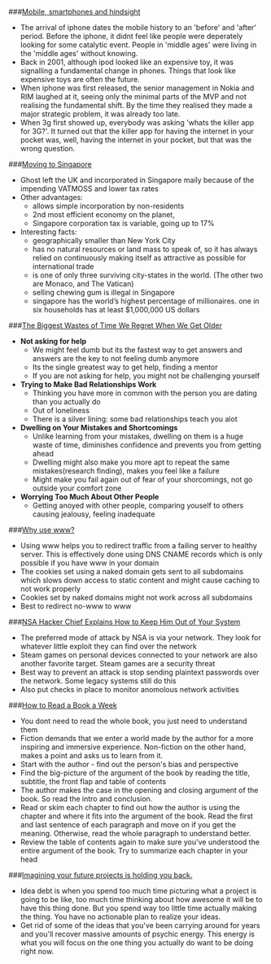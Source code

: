 ###[Mobile, smartphones and hindsight](http://ben-evans.com/benedictevans/2016/2/19/mobile-smartphones-and-hindsight)
- The arrival of iphone dates the mobile history to an 'before' and 'after' period. Before the iphone, it didnt feel like people were deperately looking for some catalytic event. People in 'middle ages' were living in the 'middle ages' without knowing.
- Back in 2001, although ipod looked like an expensive toy, it was signalling a fundamental change in phones. Things that look like expensive toys are often the future.
- When iphone was first released, the senior management in Nokia and RIM laughed at it, seeing only the minimal parts of the MVP and not realising the fundamental shift. By the time they realised they made a major strategic problem, it was already too late.
- When 3g first showed up, everybody was asking 'whats the killer app for 3G?'. It turned out that the killer app for having the internet in your pocket was, well, having the internet in your pocket, but that was the wrong question.

###[Moving to Singapore](https://blog.ghost.org/moving-to-singapore/)
- Ghost left the UK and incorporated in Singapore maily because of the impending VATMOSS and lower tax rates
- Other advantages:
  - allows simple incorporation by non-residents
  - 2nd most efficient economy on the planet,
  - Singapore corporation tax is variable, going up to 17%
- Interesting facts:
  - geographically smaller than New York City
  - has no natural resources or land mass to speak of, so it has always relied on continuously making itself as attractive as possible for international trade
  - is one of only three surviving city-states in the world. (The other two are Monaco, and The Vatican)
  - selling chewing gum is illegal in Singapore
  - singapore has the world’s highest percentage of millionaires. one in six households has at least $1,000,000 US dollars

###[The Biggest Wastes of Time We Regret When We Get Older](http://lifehacker.com/the-biggest-wastes-of-time-we-regret-when-we-get-older-1755526646)
- **Not asking for help**
  - We might feel dumb but its the fastest way to get answers and answers are the key to not feeling dumb anymore
  - Its the single greatest way to get help, finding a mentor
  - If you are not asking for help, you might not be challenging yourself
- **Trying to Make Bad Relationships Work**
  - Thinking you have more in common with the person you are dating than you actually do
  - Out of loneliness
  - There is a silver lining: some bad relationships teach you alot
- **Dwelling on Your Mistakes and Shortcomings**
  - Unlike learning from your mistakes, dwelling on them is a huge waste of time, diminishes confidence and prevents you from getting ahead
  - Dwelling might also make you more apt to repeat the same mistakes(research finding), makes you feel like a failure
  - Might make you fail again out of fear of your shorcomings, not go outside your comfort zone
- **Worrying Too Much About Other People**
  - Getting anoyed with other people, comparing youself to others causing jealousy, feeling inadequate

###[Why use www?](http://www.yes-www.org/why-use-www/)
- Using www helps you to redirect traffic from a failing server to healthy server. This is effectively done using DNS CNAME records which is only possible if you have www in your domain
- The cookies set using a naked domain gets sent to all subdomains which slows down access to static content and might cause caching to not work properly
- Cookies set by naked domains might not work across all subdomains
- Best to redirect no-www to www

###[NSA Hacker Chief Explains How to Keep Him Out of Your System](http://www.wired.com/2016/01/nsa-hacker-chief-explains-how-to-keep-him-out-of-your-system/)
- The preferred mode of attack by NSA is via your network. They look for whatever little exploit they can find over the network
- Steam games on personal devices connected to your network are also another favorite target. Steam games are a security threat
- Best way to prevent an attack is stop sending plaintext passwords over the network. Some legacy systems still do this
- Also put checks in place to monitor anomolous network activities

###[How to Read a Book a Week](https://hbr.org/2016/02/how-to-read-a-book-a-week)
- You dont need to read the whole book, you just need to understand them
- Fiction demands that we enter a world made by the author for a more inspiring and immersive experience. Non-fiction on the other hand, makes a point and asks us to learn from it.
- Start with the author - find out the person's bias and perspective
- Find the big-picture of the argument of the book by reading the title, subtitle, the front flap and table of contents
- The author makes the case in the opening and closing argument of the book. So read the intro and conclusion.
- Read or skim each chapter to find out how the author is using the chapter and where it fits into the argument of the book. Read the first and last sentence of each paragraph and move on if you get the meaning. Otherwise, read the whole paragraph to understand better.
- Review the table of contents again to make sure you've understood the entire argument of the book. Try to summarize each chapter in your head

###[Imagining your future projects is holding you back.](http://jessicaabel.com/2016/01/27/idea-debt/)
- Idea debt is when you spend too much time picturing what a project is going to be like, too much time thinking about how awesome it will be to have this thing done. But you spend way too little time actually making the thing. You have no actionable plan to realize your ideas.
- Get rid of some of the ideas that you've been carrying around for years and you'll recover massive amounts of psychic energy. This energy is what you will focus on the one thing you actually do want to be doing right now.
